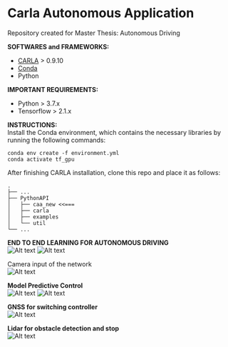 # Carla Autonomous Application

Repository created for Master Thesis: Autonomous Driving

**SOFTWARES and FRAMEWORKS:**  
* [CARLA](https://github.com/carla-simulator/carla) > 0.9.10  
* [Conda](https://docs.conda.io/en/latest/)  
* Python

**IMPORTANT REQUIREMENTS:**  
* Python > 3.7.x  
* Tensorflow > 2.1.x  

**INSTRUCTIONS:**  
Install the Conda environment, which contains the necessary libraries by running the following commands:  

```
conda env create -f environment.yml
conda activate tf_gpu
```

After finishing CARLA installation, clone this repo and place it as follows:  

    .
    ├── ...
    ├── PythonAPI
    │   ├── caa_new <<===          
    │   ├── carla             
    │   ├── examples                      
    │   └── util                
    └── ...


**END TO END LEARNING FOR AUTONOMOUS DRIVING**  
![Alt text](https://github.com/m4tice/caa_new/blob/main/assets/e2e_01.gif)
![Alt text](https://github.com/m4tice/caa_new/blob/main/assets/e2e_02.gif)

Camera input of the network  
![Alt text](https://github.com/m4tice/caa_new/blob/main/assets/e2e_input.gif)  

**Model Predictive Control**  
![Alt text](https://github.com/m4tice/caa_new/blob/main/assets/mpc_01.gif)
![Alt text](https://github.com/m4tice/caa_new/blob/main/assets/mpc_02.gif)

**GNSS for switching controller**  
![Alt text](https://github.com/m4tice/caa_new/blob/main/assets/gnss_01.gif)

**Lidar for obstacle detection and stop**  
![Alt text](https://github.com/m4tice/caa_new/blob/main/assets/lidar_01.gif)
